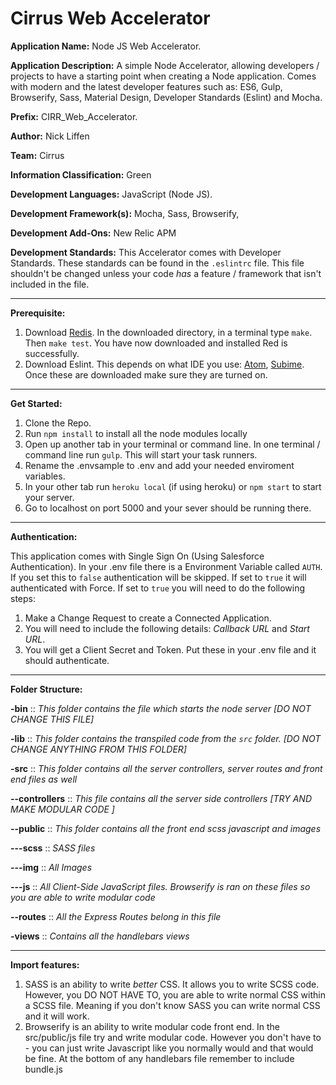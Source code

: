 # Cirrus Web Accelerator

**Application Name:** Node JS Web Accelerator.

**Application Description:** A simple Node Accelerator, allowing developers / projects to have a starting point when
creating a Node application. Comes with modern and the latest developer features such as: ES6, Gulp, Browserify, Sass,
Material Design, Developer Standards (Eslint) and Mocha.

**Prefix:** CIRR_Web_Accelerator.

**Author:** Nick Liffen

**Team:** Cirrus

**Information Classification:** Green

**Development Languages:** JavaScript (Node JS).

**Development Framework(s):** Mocha, Sass, Browserify,

**Development Add-Ons:** New Relic APM

**Development Standards:** This Accelerator comes with Developer Standards. These standards can be found in the `.eslintrc`
file. This file shouldn't be changed unless your code *has* a feature / framework that isn't included in the file.

------------------------------

**Prerequisite:**

1. Download [Redis](https://redis.io/download). In the downloaded directory, in a terminal type `make`. Then `make test`. You have now downloaded and installed Red is successfully.
2. Download Eslint. This depends on what IDE you use: [Atom](https://atom.io/packages/linter-eslint), [Subime](http://sublimelinter.readthedocs.io/en/latest/installation.html). Once these are downloaded make sure they are turned on.


------------------------------

**Get Started:**

1. Clone the Repo.
2. Run `npm install` to install all the node modules locally
3. Open up another tab in your terminal or command line. In one terminal / command line run `gulp`. This will start your task runners.
3. Rename the .envsample to .env and add your needed enviroment variables.
4. In your other tab run `heroku local` (if using heroku) or `npm start` to start your server.
5. Go to localhost on port 5000 and your sever should be running there.

------------------------------

**Authentication:**

This application comes with Single Sign On (Using Salesforce Authentication). In your .env file there is a Environment Variable called `AUTH`. If you set this to `false` authentication will be skipped. If set to `true` it will authenticated with Force. If set to `true` you will need to do the following steps:

1. Make a Change Request to create a Connected Application.
2. You will need to include the following details: *Callback URL* and *Start URL*.
3. You will get a Client Secret and Token. Put these in your .env file and it should authenticate.

------------------------------


**Folder Structure:**

**-bin** :: *This folder contains the file which starts the node server [DO NOT CHANGE THIS FILE]*

**-lib** :: *This folder contains the transpiled code from the `src` folder. [DO NOT CHANGE ANYTHING FROM THIS FOLDER]*

**-src** :: *This folder contains all the server controllers, server routes and front end files as well*

**--controllers** :: *This file contains all the server side controllers [TRY AND MAKE MODULAR CODE ]*

**--public** :: *This folder contains all the front end scss javascript and images*

**---scss** :: *SASS files*

**---img** :: *All Images*

**---js** :: *All Client-Side JavaScript files. Browserify is ran on these files so you are able to write modular code*

**--routes** :: *All the Express Routes belong in this file*

**-views** :: *Contains all the handlebars views*

------------------------------

**Import features:**

1. SASS is an ability to write *better* CSS. It allows you to write SCSS code. However, you DO NOT HAVE TO, you are able to write normal CSS within a SCSS file. Meaning if you don't know SASS you can write normal CSS and it will work.
2. Browserify is an ability to write modular code front end. In the src/public/js file try and write modular code. However you don't have to - you can just write Javascript like you normally would and that would be fine. At the bottom of any handlebars file remember to include bundle.js
